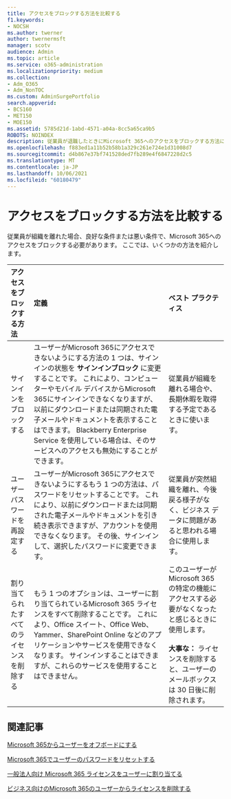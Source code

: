```yaml
---
title: アクセスをブロックする方法を比較する
f1.keywords:
- NOCSH
ms.author: twerner
author: twernermsft
manager: scotv
audience: Admin
ms.topic: article
ms.service: o365-administration
ms.localizationpriority: medium
ms.collection:
- Adm_O365
- Adm_NonTOC
ms.custom: AdminSurgePortfolio
search.appverid:
- BCS160
- MET150
- MOE150
ms.assetid: 5785d21d-1abd-4571-a04a-8cc5a65ca9b5
ROBOTS: NOINDEX
description: 従業員が退職したときにMicrosoft 365へのアクセスをブロックする方法について説明します。
ms.openlocfilehash: f883ed1a11b52b58b1a329c261e724e1d31008d7
ms.sourcegitcommit: d4b867e37bf741528ded7fb289e4f6847228d2c5
ms.translationtype: MT
ms.contentlocale: ja-JP
ms.lasthandoff: 10/06/2021
ms.locfileid: "60180479"
---
```

# <a name="compare-ways-to-block-access"></a>アクセスをブロックする方法を比較する

従業員が組織を離れた場合、良好な条件または悪い条件で、Microsoft 365へのアクセスをブロックする必要があります。 ここでは、いくつかの方法を紹介します。
  
|アクセスをブロックする方法|定義|ベスト プラクティス|
|:-----|:-----|:-----|
|サインインをブロックする  <br/> |ユーザーがMicrosoft 365にアクセスできないようにする方法の 1 つは、サインインの状態を **サインインブロック** に変更することです。 これにより、コンピューターやモバイル デバイスからMicrosoft 365にサインインできなくなりますが、以前にダウンロードまたは同期された電子メールやドキュメントを表示することはできます。 Blackberry Enterprise Service を使用している場合は、そのサービスへのアクセスも無効にすることができます。  <br/> |従業員が組織を離れる場合や、長期休暇を取得する予定であるときに使います。  <br/> |
|ユーザー パスワードを再設定する  <br/> |ユーザーがMicrosoft 365にアクセスできないようにするもう 1 つの方法は、パスワードをリセットすることです。 これにより、以前にダウンロードまたは同期された電子メールやドキュメントを引き続き表示できますが、アカウントを使用できなくなります。 その後、サインインして、選択したパスワードに変更できます。  <br/> |従業員が突然組織を離れ、今後戻る様子がなく、ビジネス データに問題があると思われる場合に使用します。  <br/> |
|割り当てられたすべてのライセンスを削除する  <br/> |もう 1 つのオプションは、ユーザーに割り当てられているMicrosoft 365 ライセンスをすべて削除することです。 これにより、Office スイート、Office Web、Yammer、SharePoint Online などのアプリケーションやサービスを使用できなくなります。 サインインすることはできますが、これらのサービスを使用することはできません。  <br/> |このユーザーがMicrosoft 365の特定の機能にアクセスする必要がなくなったと感じるときに使用します。  <br/> <br> **大事な：** ライセンスを削除すると、ユーザーのメールボックスは 30 日後に削除されます。
   
## <a name="related-articles"></a>関連記事

[Microsoft 365からユーザーをオフボードにする](../add-users/remove-former-employee.md)
    
[Microsoft 365でユーザーのパスワードをリセットする](../add-users/reset-passwords.md)
    
[一般法人向け Microsoft 365 ライセンスをユーザーに割り当てる](../manage/assign-licenses-to-users.md)
    
[ビジネス向けのMicrosoft 365のユーザーからライセンスを削除する](../manage/remove-licenses-from-users.md)
    

